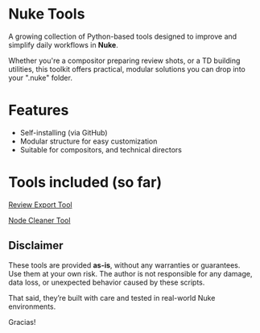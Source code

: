 # Nuke Tools

A growing collection of Python-based tools designed to improve and simplify daily workflows in **Nuke**.

Whether you're a compositor preparing review shots, or a TD building utilities, this toolkit offers practical, modular solutions you can drop into your ".nuke" folder.

# Features

* Self-installing (via GitHub)
* Modular structure for easy customization
* Suitable for compositors, and technical directors
  
# Tools included (so far)
[Review Export Tool](https://github.com/Chilanguiux/nuke_tools/tree/main/review_export_tool)

[Node Cleaner Tool](https://github.com/Chilanguiux/nuke_tools/tree/main/node_cleaner_tool)

## Disclaimer

These tools are provided **as-is**, without any warranties or guarantees.  
Use them at your own risk. The author is not responsible for any damage, data loss, or unexpected behavior caused by these scripts.

That said, they’re built with care and tested in real-world Nuke environments.

Gracias!
